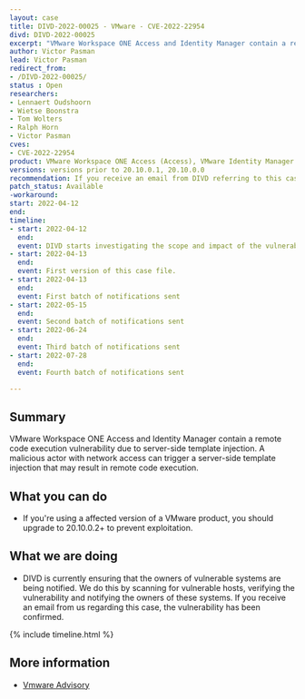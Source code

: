 ```yaml
---
layout: case
title: DIVD-2022-00025 - VMware - CVE-2022-22954
divd: DIVD-2022-00025
excerpt: "VMware Workspace ONE Access and Identity Manager contain a remote code execution vulnerability due to server-side template injection. A malicious actor with network access can trigger a server-side template injection that may result in remote code execution."
author: Victor Pasman
lead: Victor Pasman
redirect_from:
- /DIVD-2022-00025/
status : Open
researchers:
- Lennaert Oudshoorn
- Wietse Boonstra
- Tom Wolters
- Ralph Horn
- Victor Pasman 
cves: 
- CVE-2022-22954
product: VMware Workspace ONE Access (Access), VMware Identity Manager (vIDM), VMware vRealize Automation (vRA), VMware Cloud Foundation, vRealize Suite Lifecycle Manager 
versions: versions prior to 20.10.0.1, 20.10.0.0
recommendation: If you receive an email from DIVD referring to this case, the vulnerability has been confirmed. You should update the application to the newest versions 20.10.0.1, 20.10.0.0.
patch_status: Available
-workaround: 
start: 2022-04-12
end:
timeline:
- start: 2022-04-12
  end:
  event: DIVD starts investigating the scope and impact of the vulnerability.
- start: 2022-04-13
  end:	
  event: First version of this case file.
- start: 2022-04-13
  end:
  event: First batch of notifications sent 
- start: 2022-05-15
  end: 
  event: Second batch of notifications sent
- start: 2022-06-24
  end:
  event: Third batch of notifications sent
- start: 2022-07-28
  end:
  event: Fourth batch of notifications sent

---
```

## Summary

VMware Workspace ONE Access and Identity Manager contain a remote code execution vulnerability due to server-side template injection. 
A malicious actor with network access can trigger a server-side template injection that may result in remote code execution.

## What you can do

* If you're using a affected version of a VMware product, you should upgrade to 20.10.0.2+ to prevent exploitation.

## What we are doing

* DIVD is currently ensuring that the owners of vulnerable systems are being notified. We do this by scanning for vulnerable hosts, verifying the vulnerability and notifying the owners of these systems. If you receive an email from us regarding this case, the vulnerability has been confirmed.

{% include timeline.html %}

## More information
* [Vmware Advisory](https://www.vmware.com/security/advisories/VMSA-2022-0011.html)
